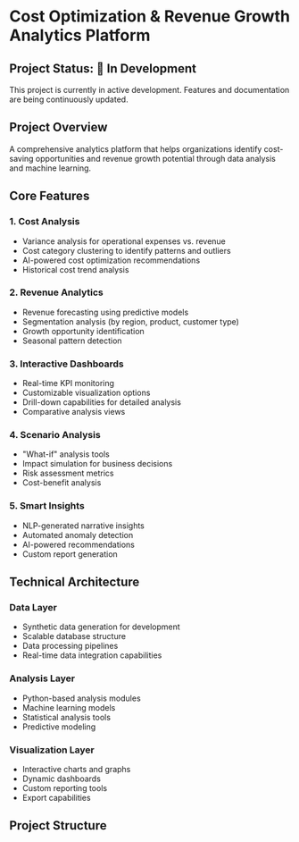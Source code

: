 # Cost Optimization & Revenue Growth Analytics Platform

## Project Status: 🚧 In Development
This project is currently in active development. Features and documentation are being continuously updated.

## Project Overview
A comprehensive analytics platform that helps organizations identify cost-saving opportunities and revenue growth potential through data analysis and machine learning.

## Core Features

### 1. Cost Analysis
- Variance analysis for operational expenses vs. revenue
- Cost category clustering to identify patterns and outliers
- AI-powered cost optimization recommendations
- Historical cost trend analysis

### 2. Revenue Analytics
- Revenue forecasting using predictive models
- Segmentation analysis (by region, product, customer type)
- Growth opportunity identification
- Seasonal pattern detection

### 3. Interactive Dashboards
- Real-time KPI monitoring
- Customizable visualization options
- Drill-down capabilities for detailed analysis
- Comparative analysis views

### 4. Scenario Analysis
- "What-if" analysis tools
- Impact simulation for business decisions
- Risk assessment metrics
- Cost-benefit analysis

### 5. Smart Insights
- NLP-generated narrative insights
- Automated anomaly detection
- AI-powered recommendations
- Custom report generation

## Technical Architecture

### Data Layer
- Synthetic data generation for development
- Scalable database structure
- Data processing pipelines
- Real-time data integration capabilities

### Analysis Layer
- Python-based analysis modules
- Machine learning models
- Statistical analysis tools
- Predictive modeling

### Visualization Layer
- Interactive charts and graphs
- Dynamic dashboards
- Custom reporting tools
- Export capabilities

## Project Structure
